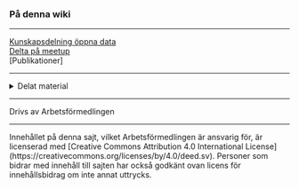 ### På denna wiki
<hr>

[Kunskapsdelning öppna data](home)  
[Delta på meetup](meetup)  
[Publikationer]
<hr>
<details>
<summary>Delat material</summary>
[Benchmarking - från data till samhällsnytta](Benchmarking 2019)
</details>


<hr>
Drivs av Arbetsförmedlingen
<hr>
Innehållet på denna sajt, vilket Arbetsförmedlingen är ansvarig för, är licenserad med [Creative Commons Attribution 4.0 International License](https://creativecommons.org/licenses/by/4.0/deed.sv). Personer som bidrar med innehåll till sajten har också godkänt ovan licens för innehållsbidrag om inte annat uttrycks.